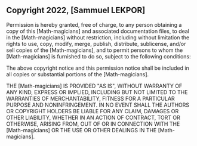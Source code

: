 ## Copyright 2022, [Sammuel LEKPOR]

Permission is hereby granted, free of charge, to any person obtaining a copy of this [Math-magicians] and associated documentation files, to deal in the [Math-magicians] without restriction, including without limitation the rights to use, copy, modify, merge, publish, distribute, sublicense, and/or sell copies of the [Math-magicians], and to permit persons to whom the [Math-magicians] is furnished to do so, subject to the following conditions:

The above copyright notice and this permission notice shall be included in all copies or substantial portions of the [Math-magicians].

THE [Math-magicians] IS PROVIDED "AS IS", WITHOUT WARRANTY OF ANY KIND, EXPRESS OR IMPLIED, INCLUDING BUT NOT LIMITED TO THE WARRANTIES OF MERCHANTABILITY, FITNESS FOR A PARTICULAR PURPOSE AND NONINFRINGEMENT. IN NO EVENT SHALL THE AUTHORS OR COPYRIGHT HOLDERS BE LIABLE FOR ANY CLAIM, DAMAGES OR OTHER LIABILITY, WHETHER IN AN ACTION OF CONTRACT, TORT OR OTHERWISE, ARISING FROM, OUT OF OR IN CONNECTION WITH THE [Math-magicians] OR THE USE OR OTHER DEALINGS IN THE [Math-magicians].
